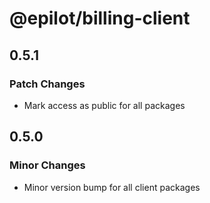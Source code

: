 # @epilot/billing-client

## 0.5.1

### Patch Changes

- Mark access as public for all packages

## 0.5.0

### Minor Changes

- Minor version bump for all client packages
